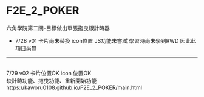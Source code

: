 # F2E_2_POKER
六角學院第二關-目標做出單張拖曳跟計時器
<br>
* 7/28 v01 卡片尚未替換 icon位置 JS功能未嘗試 學習時尚未學到RWD 因此此項目尚無
<hr>
<br>7/29 v02 卡片位置OK icon 位置OK 
<br>缺計時功能、拖曳功能、重新開始功能
https://kaworu0108.github.io/F2E_2_POKER/main.html
